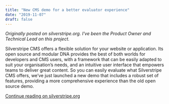 ```yaml
---
title: "New CMS demo for a better evaluator experience"
date: "2019-11-07"
draft: false
---
```


*Originally posted on silverstripe.org. I've been the Product Owner and Technical Lead on this project.*

Silverstripe CMS offers a flexible solution for your website or application. Its open source and modular DNA provides the best of both worlds for developers and CMS users, with a framework that can be easily adapted to suit your organisation’s needs, and an intuitive user interface that empowers teams to deliver great content. So you can easily evaluate what Silverstripe CMS offers, we’ve just launched a new demo that includes a robust set of features, providing a more comprehensive experience than the old open source demo.

[Continue reading on silverstripe.org](https://www.silverstripe.org/blog/new-silverstripe-cms-demo/)